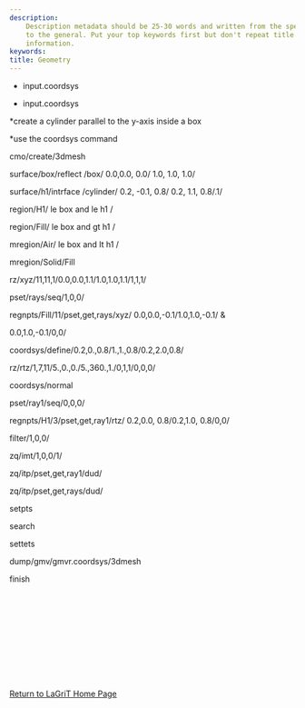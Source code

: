 ```yaml
---
description: 
    Description metadata should be 25-30 words and written from the specific
    to the general. Put your top keywords first but don't repeat title
    information.
keywords:  
title: Geometry
---
```


 

* input.coordsys

* input.coordsys

*create a cylinder parallel to the y-axis inside a box

*use the coordsys command

cmo/create/3dmesh

surface/box/reflect /box/ 0.0,0.0, 0.0/ 1.0, 1.0, 1.0/

surface/h1/intrface /cylinder/ 0.2, -0.1, 0.8/ 0.2, 1.1, 0.8/.1/

region/H1/ le box and le h1 /

region/Fill/ le box and gt h1 /

mregion/Air/ le box and lt h1 /

mregion/Solid/Fill

rz/xyz/11,11,1/0.0,0.0,1.1/1.0,1.0,1.1/1,1,1/

pset/rays/seq/1,0,0/

regnpts/Fill/11/pset,get,rays/xyz/ 0.0,0.0,-0.1/1.0,1.0,-0.1/ &

0.0,1.0,-0.1/0,0/

coordsys/define/0.2,0.,0.8/1.,1.,0.8/0.2,2.0,0.8/

rz/rtz/1,7,11/5.,0.,0./5.,360.,1./0,1,1/0,0,0/

coordsys/normal

pset/ray1/seq/0,0,0/

regnpts/H1/3/pset,get,ray1/rtz/ 0.2,0.0, 0.8/0.2,1.0, 0.8/0,0/

filter/1,0,0/

zq/imt/1,0,0/1/

zq/itp/pset,get,ray1/dud/

zq/itp/pset,get,rays/dud/

setpts

search

settets

dump/gmv/gmvr.coordsys/3dmesh

finish

 
=

 

 

 

 

[Return to LaGriT Home Page](index.md)

 

